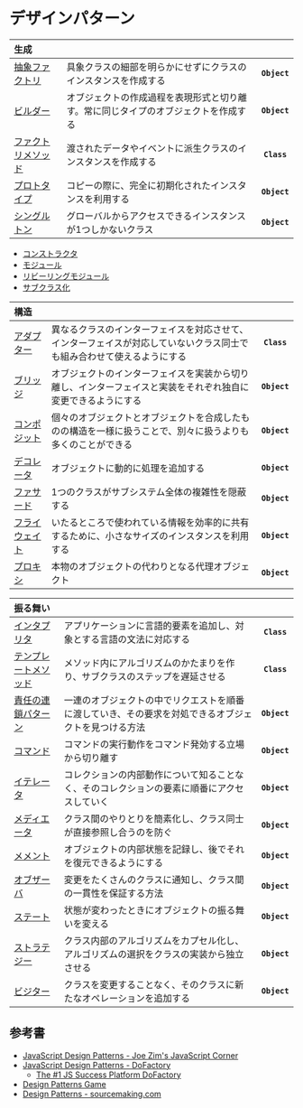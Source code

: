 # デザインパターン
|生成|||
|:-|:-|:-:|
|[抽象ファクトリ](abstract-factory.md)|具象クラスの細部を明らかにせずにクラスのインスタンスを作成する|**`Object`**|
|[ビルダー](builder.md)|オブジェクトの作成過程を表現形式と切り離す。常に同じタイプのオブジェクトを作成する|**`Object`**|
|[ファクトリメソッド](factory.md)|渡されたデータやイベントに派生クラスのインスタンスを作成する|**`Class`**|
|[プロトタイプ](prototype.md)|コピーの際に、完全に初期化されたインスタンスを利用する|**`Object`**|
|[シングルトン](singleton.md)|グローバルからアクセスできるインスタンスが1つしかないクラス|**`Object`**|
- [コンストラクタ](constructor.md)
- [モジュール](module.md)
- [リビーリングモジュール](revealing-module.md)
- [サブクラス化](subclass.md)

|構造|||
|:-|:-|:-:|
|[アダプター](adapter.md)|異なるクラスのインターフェイスを対応させて、インターフェイスが対応していないクラス同士でも組み合わせて使えるようにする|**`Class`**|
|[ブリッジ](bridge.md)|オブジェクトのインターフェイスを実装から切り離し、インターフェイスと実装をそれぞれ独自に変更できるようにする|**`Object`**|
|[コンポジット](composite.md)|個々のオブジェクトとオブジェクトを合成したものの構造を一様に扱うことで、別々に扱うよりも多くのことができる|**`Object`**|
|[デコレータ](decorator.md)|オブジェクトに動的に処理を追加する|**`Object`**|
|[ファサード](facade.md)|1つのクラスがサブシステム全体の複雑性を隠蔽する|**`Object`**|
|[フライウェイト](flyweight.md)|いたるところで使われている情報を効率的に共有するために、小さなサイズのインスタンスを利用する|**`Object`**|
|[プロキシ](proxy.md)|本物のオブジェクトの代わりとなる代理オブジェクト|**`Object`**|

|振る舞い|||
|:-|:-|:-:|
|[インタプリタ](interpreter.md)|アプリケーションに言語的要素を追加し、対象とする言語の文法に対応する|**`Class`**|
|[テンプレートメソッド](template-method.md)|メソッド内にアルゴリズムのかたまりを作り、サブクラスのステップを遅延させる|**`Class`**|
|[責任の連鎖パターン](chain-of-responsibility.md)|一連のオブジェクトの中でリクエストを順番に渡していき、その要求を対処できるオブジェクトを見つける方法|**`Object`**|
|[コマンド](command.md)|コマンドの実行動作をコマンド発効する立場から切り離す|**`Object`**|
|[イテレータ](iterator.md)|コレクションの内部動作について知ることなく、そのコレクションの要素に順番にアクセスしていく|**`Object`**|
|[メディエータ](mediator.md)|クラス間のやりとりを簡素化し、クラス同士が直接参照し合うのを防ぐ|**`Object`**|
|[メメント](memento.md)|オブジェクトの内部状態を記録し、後でそれを復元できるようにする|**`Object`**|
|[オブザーバ](observer.md)|変更をたくさんのクラスに通知し、クラス間の一貫性を保証する方法|**`Object`**|
|[ステート](state.md)|状態が変わったときにオブジェクトの振る舞いを変える|**`Object`**|
|[ストラテジー](strategy.md)|クラス内部のアルゴリズムをカプセル化し、アルゴリズムの選択をクラスの実装から独立させる|**`Object`**|
|[ビジター](visitor.md)|クラスを変更することなく、そのクラスに新たなオペレーションを追加する|**`Object`**|


## 参考書
- [JavaScript Design Patterns - Joe Zim's JavaScript Corner](https://www.joezimjs.com/tag/design-patterns/)
- [JavaScript Design Patterns - DoFactory](https://www.dofactory.com/javascript/design-patterns/)
  - [The #1 JS Success Platform DoFactory](https://www.dofactory.com/products/dofactory-js)
- [Design Patterns Game](https://designpatternsgame.com/patterns/)
- [Design Patterns - sourcemaking.com](https://sourcemaking.com/design_patterns/)
